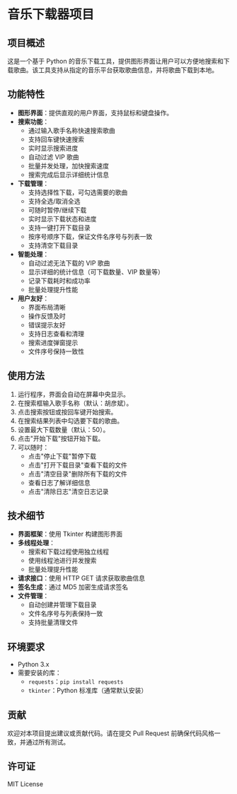 # 音乐下载器项目

## 项目概述

这是一个基于 Python 的音乐下载工具，提供图形界面让用户可以方便地搜索和下载歌曲。该工具支持从指定的音乐平台获取歌曲信息，并将歌曲下载到本地。

## 功能特性

- **图形界面**：提供直观的用户界面，支持鼠标和键盘操作。
- **搜索功能**：
  - 通过输入歌手名称快速搜索歌曲
  - 支持回车键快速搜索
  - 实时显示搜索进度
  - 自动过滤 VIP 歌曲
  - 批量并发处理，加快搜索速度
  - 搜索完成后显示详细统计信息
- **下载管理**：
  - 支持选择性下载，可勾选需要的歌曲
  - 支持全选/取消全选
  - 可随时暂停/继续下载
  - 实时显示下载状态和进度
  - 支持一键打开下载目录
  - 按序号顺序下载，保证文件名序号与列表一致
  - 支持清空下载目录
- **智能处理**：
  - 自动过滤无法下载的 VIP 歌曲
  - 显示详细的统计信息（可下载数量、VIP 数量等）
  - 记录下载耗时和成功率
  - 批量处理提升性能
- **用户友好**：
  - 界面布局清晰
  - 操作反馈及时
  - 错误提示友好
  - 支持日志查看和清理
  - 搜索进度弹窗提示
  - 文件序号保持一致性

## 使用方法

1. 运行程序，界面会自动在屏幕中央显示。
2. 在搜索框输入歌手名称（默认：胡彦斌）。
3. 点击搜索按钮或按回车键开始搜索。
4. 在搜索结果列表中勾选要下载的歌曲。
5. 设置最大下载数量（默认：50）。
6. 点击"开始下载"按钮开始下载。
7. 可以随时：
   - 点击"停止下载"暂停下载
   - 点击"打开下载目录"查看下载的文件
   - 点击"清空目录"删除所有下载的文件
   - 查看日志了解详细信息
   - 点击"清除日志"清空日志记录

## 技术细节

- **界面框架**：使用 Tkinter 构建图形界面
- **多线程处理**：
  - 搜索和下载过程使用独立线程
  - 使用线程池进行并发搜索
  - 批量处理提升性能
- **请求接口**：使用 HTTP GET 请求获取歌曲信息
- **签名生成**：通过 MD5 加密生成请求签名
- **文件管理**：
  - 自动创建并管理下载目录
  - 文件名序号与列表保持一致
  - 支持批量清理文件

## 环境要求

- Python 3.x
- 需要安装的库：
  - `requests`：`pip install requests`
  - `tkinter`：Python 标准库（通常默认安装）

## 贡献

欢迎对本项目提出建议或贡献代码。请在提交 Pull Request 前确保代码风格一致，并通过所有测试。

## 许可证

MIT License